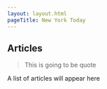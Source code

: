 ```yaml
---
layout: layout.html
pageTitle: New York Today
---
```


## Articles

> This is going to be quote

A list of articles will appear here
